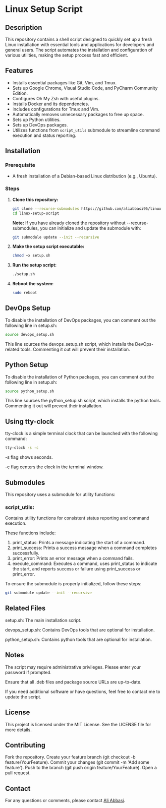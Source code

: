 # Linux Setup Script

## Description

This repository contains a shell script designed to quickly set up a fresh Linux installation with essential tools and applications for developers and general users. The script automates the installation and configuration of various utilities, making the setup process fast and efficient.

## Features

- Installs essential packages like Git, Vim, and Tmux.
- Sets up Google Chrome, Visual Studio Code, and PyCharm Community Edition.
- Configures Oh My Zsh with useful plugins.
- Installs Docker and its dependencies.
- Includes configurations for Tmux and Vim.
- Automatically removes unnecessary packages to free up space.
- Sets up Python utilities.
- Sets up DevOps packages.
- Utilizes functions from `script_utils` submodule to streamline command execution and status reporting.

## Installation

### Prerequisite

- A fresh installation of a Debian-based Linux distribution (e.g., Ubuntu).

### Steps

1. **Clone this repository:**

   ```bash
   git clone --recurse-submodules https://github.com/aliabbasi95/linux-setup-scripts.git
   cd linux-setup-script
   ```

   **Note:** If you have already cloned the repository without --recurse-submodules, you can initialize and update the submodule with:

   ```bash
   git submodule update --init --recursive
   ```

2. **Make the setup script executable:**

   ```bash
   chmod +x setup.sh
   ```

3. **Run the setup script:**

   ```bash
   ./setup.sh
   ```

4. **Reboot the system:**

   ```bash
   sudo reboot
   ```

## DevOps Setup
To disable the installation of DevOps packages, you can comment out the following line in setup.sh:

   ```bash
   source devops_setup.sh
   ```

This line sources the devops_setup.sh script, which installs the DevOps-related tools. Commenting it out will prevent their installation.


## Python Setup
To disable the installation of Python packages, you can comment out the following line in setup.sh:

   ```bash
   source python_setup.sh
   ```

This line sources the python_setup.sh script, which installs the python tools. Commenting it out will prevent their installation.

## Using tty-clock
tty-clock is a simple terminal clock that can be launched with the following command:

   ```bash
   tty-clock -s -c
   ```
-s flag shows seconds.

-c flag centers the clock in the terminal window.

## Submodules
This repository uses a submodule for utility functions:

### script_utils: 

Contains utility functions for consistent status reporting and command execution.

These functions include:
1. print_status: Prints a message indicating the start of a command.
2. print_success: Prints a success message when a command completes successfully.
3. print_error: Prints an error message when a command fails.
4. execute_command: Executes a command, uses print_status to indicate the start, and reports success or failure using print_success or print_error.

To ensure the submodule is properly initialized, follow these steps:
   ```bash
   git submodule update --init --recursive
   ```

## Related Files
setup.sh: The main installation script.

devops_setup.sh: Contains DevOps tools that are optional for installation.

python_setup.sh: Contains python tools that are optional for installation.

## Notes

The script may require administrative privileges. Please enter your password if prompted.

Ensure that all .deb files and package source URLs are up-to-date.

If you need additional software or have questions, feel free to contact me to update the script.

## License

This project is licensed under the MIT License. See the LICENSE file for more details.

## Contributing

Fork the repository.
Create your feature branch (git checkout -b feature/YourFeature).
Commit your changes (git commit -m 'Add some feature').
Push to the branch (git push origin feature/YourFeature).
Open a pull request.

## Contact

For any questions or comments, please contact [Ali Abbasi](mailto:info@aliabbasi.net).
